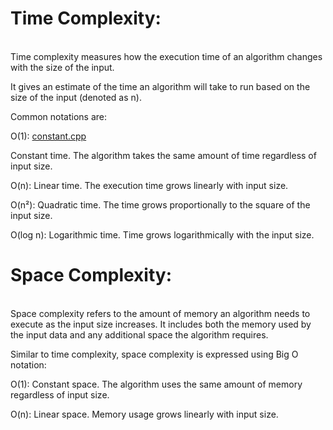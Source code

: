 # Time Complexity:
<br>
Time complexity measures how the execution time of an algorithm changes with the size of the input. 

It gives an estimate of the time an algorithm will take to run based on the size of the input (denoted as n).

 Common notations are: 

O(1): [constant.cpp](./constant.cpp) 

Constant time. The algorithm takes the same amount of time regardless of input size.


O(n): Linear time. The execution time grows linearly with input size.


O(n²): Quadratic time. The time grows proportionally to the square of the input size.


O(log n): Logarithmic time. Time grows logarithmically with the input size.


# Space Complexity:
<br>
Space complexity refers to the amount of memory an algorithm needs to execute as the input size increases. It includes both the memory used by the input data and any additional space the algorithm requires.


Similar to time complexity, space complexity is expressed using Big O notation:


O(1): Constant space. The algorithm uses the same amount of memory regardless of input size.


O(n): Linear space. Memory usage grows linearly with input size.